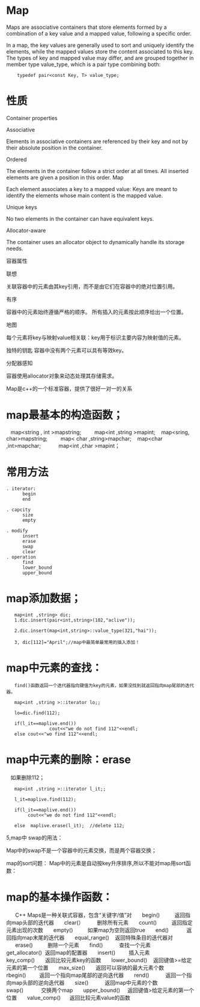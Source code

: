 # Map
Maps are associative containers that store elements formed by a combination of a key value and a mapped value, following a specific order.

In a map, the key values are generally used to sort and uniquely identify the elements, while the mapped values store the content associated to this key. The types of key and mapped value may differ, and are grouped together in member type value_type, which is a pair type combining both:

 
        typedef pair<const Key, T> value_type;
        
# 性质

Container properties

Associative

Elements in associative containers are referenced by their key and not by their absolute position in the container.

Ordered

The elements in the container follow a strict order at all times. All inserted elements are given a position in this order.
Map

Each element associates a key to a mapped value: Keys are meant to identify the elements whose main content is the mapped value.

Unique keys

No two elements in the container can have equivalent keys.

Allocator-aware

The container uses an allocator object to dynamically handle its storage needs.

容器属性

联想

关联容器中的元素由其key引用，而不是由它们在容器中的绝对位置引用。

有序

容器中的元素始终遵循严格的顺序。 所有插入的元素按此顺序给出一个位置。

地图

每个元素将key与映射value相关联：key用于标识主要内容为映射值的元素。

独特的钥匙
容器中没有两个元素可以具有等效key。

分配器感知

容器使用allocator对象来动态处理其存储需求。

Map是c++的一个标准容器，提供了很好一对一的关系

# map最基本的构造函数；

   map<string , int >mapstring;         map<int ,string >mapint;
   map<sring, char>mapstring;         map< char ,string>mapchar;
   map<char ,int>mapchar;            map<int ,char >mapint；
   
# 常用方法
    . iterator: 
          begin
          end
    
    . capcity 
          size
          empty
          
    . modify
          insert
          erase
          swap
          clear
    . operation
          find
          lower_bound
          upper_bound
          
# map添加数据；



       map<int ,string> dic;  
       1.dic.insert(pair<int,string>(102,"aclive"));

       2.dic.insert(map<int,string>::value_type(321,"hai"));

       3, dic[112]="April";//map中最简单最常用的插入添加！
   

# map中元素的查找：

       find()函数返回一个迭代器指向键值为key的元素，如果没找到就返回指向map尾部的迭代器。        

       map<int ,string >::iterator lo;; 

       lo=dic.find(112);

       if(l_it==maplive.end())
                    cout<<"we do not find 112"<<endl;
       else cout<<"wo find 112"<<endl;
   
# map中元素的删除：erase

   如果删除112； 
   
       map<int ,string >::iterator l_it;;
       
       l_it=maplive.find(112);

       if(l_it==maplive.end())
            cout<<"we do not find 112"<<endl;
            
       else  maplive.erase(l_it);  //delete 112;
   

5,map中 swap的用法：

  Map中的swap不是一个容器中的元素交换，而是两个容器交换；
  
  map的sort问题：
  Map中的元素是自动按key升序排序,所以不能对map用sort函数：
  
#  map的基本操作函数：
      C++ Maps是一种关联式容器，包含“关键字/值”对
      begin()          返回指向map头部的迭代器
      clear(）         删除所有元素
      count()          返回指定元素出现的次数
      empty()          如果map为空则返回true
      end()            返回指向map末尾的迭代器
      equal_range()    返回特殊条目的迭代器对
      erase()          删除一个元素
      find()           查找一个元素
      get_allocator()  返回map的配置器
      insert()         插入元素
      key_comp()       返回比较元素key的函数
      lower_bound()    返回键值>=给定元素的第一个位置
      max_size()       返回可以容纳的最大元素个数
      rbegin()         返回一个指向map尾部的逆向迭代器
      rend()           返回一个指向map头部的逆向迭代器
      size()           返回map中元素的个数
      swap()            交换两个map
      upper_bound()     返回键值>给定元素的第一个位置
      value_comp()      返回比较元素value的函数
